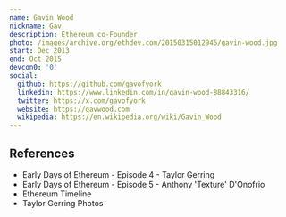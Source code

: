 ```yaml
---
name: Gavin Wood
nickname: Gav
description: Ethereum co-Founder
photo: /images/archive.org/ethdev.com/20150315012946/gavin-wood.jpg
start: Dec 2013
end: Oct 2015
devcon0: '0'
social:
  github: https://github.com/gavofyork
  linkedin: https://www.linkedin.com/in/gavin-wood-88843316/
  twitter: https://x.com/gavofyork
  website: https://gavwood.com
  wikipedia: https://en.wikipedia.org/wiki/Gavin_Wood
---
```


## References

- Early Days of Ethereum - Episode 4 - Taylor Gerring
- Early Days of Ethereum - Episode 5 - Anthony 'Texture' D'Onofrio
- Ethereum Timeline
- Taylor Gerring Photos
